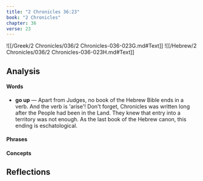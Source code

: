 ```yaml
---
title: "2 Chronicles 36:23"
book: "2 Chronicles"
chapter: 36
verse: 23
---
```

![[/Greek/2 Chronicles/036/2 Chronicles-036-023G.md#Text]]
![[/Hebrew/2 Chronicles/036/2 Chronicles-036-023H.md#Text]]

## Analysis

#### Words
- **go up** — Apart from Judges, no book of the Hebrew Bible ends in a verb.  And the verb is 'arise'!  Don't forget, Chronicles was written long after the People had been in the Land.  They knew that entry into a territory was not enough.  As the last book of the Hebrew canon, this ending is eschatological.

#### Phrases

#### Concepts

## Reflections
